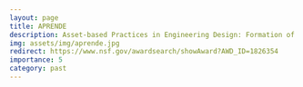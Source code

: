 ```yaml
---
layout: page
title: APRENDE
description: Asset-based Practices in Engineering Design: Formation of Engineers through a Funds of Knowledge Approach
img: assets/img/aprende.jpg
redirect: https://www.nsf.gov/awardsearch/showAward?AWD_ID=1826354
importance: 5
category: past
---
```


